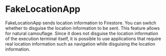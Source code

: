 # FakeLocationApp
FakeLocationApp sends location information to Firestore.
You can switch whether to disguise the location information to be sent.
This feature allows for natural camouflage.
Since it does not disguise the location information of the execution terminal itself, it is possible to use applications that require real location information such as navigation while disguising the location information.